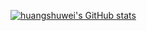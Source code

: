 [![huangshuwei's GitHub stats](https://github-readme-stats.vercel.app/api?username=huangshuwei&hide=stars)](https://github.com/huangshuwei)
